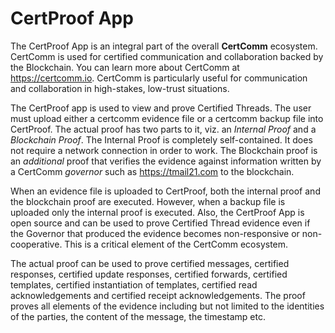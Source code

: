 # CertProof App
The CertProof App is an integral part of the overall **CertComm** ecosystem. CertComm is used for certified communication and collaboration backed by the Blockchain. You can learn more about CertComm at https://certcomm.io. CertComm is particularly useful for communication and collaboration in high-stakes, low-trust situations.

The CertProof app is used to view and prove Certified Threads. The user must upload either a certcomm evidence file or a certcomm backup file into CertProof. The actual proof has two parts to it, viz. an *Internal Proof* and a *Blockchain Proof*. The Internal Proof is completely self-contained. It does not require a network connection in order to work. The Blockchain proof is an *additional* proof that verifies the evidence against information written by a CertComm *governor* such as https://tmail21.com to the blockchain.

When an evidence file is uploaded to CertProof, both the internal proof and the blockchain proof are executed. However, when a backup file is uploaded only the internal proof is executed. Also, the CertProof App is open source and can be used to prove Certified Thread evidence even if the Governor that produced the evidence becomes non-responsive or non-cooperative. This is a critical element of the CertComm ecosystem.

The actual proof can be used to prove certified messages, certified responses, certified update responses, certified forwards, certified templates, certified instantiation of templates, certified read acknowledgements and certified receipt acknowledgements. The proof proves all elements of the evidence including but not limited to the identities of the parties, the content of the message, the timestamp etc. 
